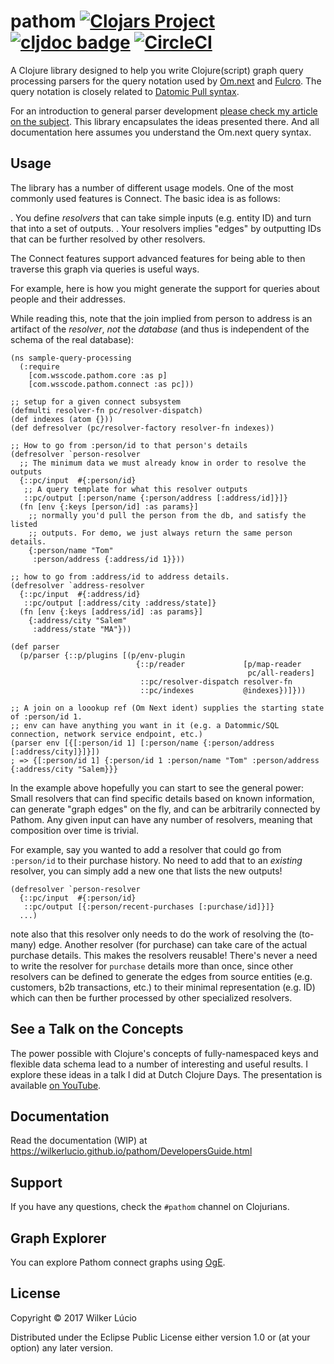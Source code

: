 # pathom [![Clojars Project](https://img.shields.io/clojars/v/com.wsscode/pathom.svg)](https://clojars.org/com.wsscode/pathom) [![cljdoc badge](https://cljdoc.xyz/badge/com.wsscode/pathom)](https://cljdoc.xyz/d/com.wsscode/pathom/CURRENT) [![CircleCI](https://circleci.com/gh/wilkerlucio/pathom.svg?style=svg)](https://circleci.com/gh/wilkerlucio/pathom)

A Clojure library designed to help you write Clojure(script) graph query processing
parsers for the query notation used by [Om.next](https://github.com/omcljs/om)
and [Fulcro](https://github.com/fulcrologic/fulcro).  The query notation is closely related
to [Datomic Pull syntax](https://docs.datomic.com/on-prem/pull.html).

For an introduction to general parser development
[please check my article on the subject](https://medium.com/@wilkerlucio/implementing-custom-om-next-parsers-f20ca6db1664).
This library encapsulates the ideas presented there.
And all documentation here assumes you understand the Om.next query syntax.

## Usage

The library has a number of different usage models. One of the most commonly
used features is Connect.  The basic idea is as follows:

. You define *resolvers* that can take simple inputs (e.g. entity ID) and turn
that into a set of outputs.
. Your resolvers implies "edges" by outputting IDs that can be further resolved
by other resolvers.

The Connect features support advanced features for being able to then traverse
this graph via queries is useful ways.

For example, here is how you might generate the support for queries about
people and their addresses.

While reading this, note that the join implied from person to address is an artifact
of the *resolver*, *not* the *database* (and thus is independent of the schema
of the real database):

```
(ns sample-query-processing
  (:require
    [com.wsscode.pathom.core :as p]
    [com.wsscode.pathom.connect :as pc]))

;; setup for a given connect subsystem
(defmulti resolver-fn pc/resolver-dispatch)
(def indexes (atom {}))
(def defresolver (pc/resolver-factory resolver-fn indexes))

;; How to go from :person/id to that person's details
(defresolver `person-resolver
  ;; The minimum data we must already know in order to resolve the outputs
  {::pc/input  #{:person/id}
   ;; A query template for what this resolver outputs
   ::pc/output [:person/name {:person/address [:address/id]}]}
  (fn [env {:keys [person/id] :as params}]
    ;; normally you'd pull the person from the db, and satisfy the listed
    ;; outputs. For demo, we just always return the same person details.
    {:person/name "Tom"
     :person/address {:address/id 1}}))

;; how to go from :address/id to address details.
(defresolver `address-resolver
  {::pc/input  #{:address/id}
   ::pc/output [:address/city :address/state]}
  (fn [env {:keys [address/id] :as params}]
    {:address/city "Salem"
     :address/state "MA"}))

(def parser
  (p/parser {::p/plugins [(p/env-plugin
                            {::p/reader             [p/map-reader
                                                     pc/all-readers]
                             ::pc/resolver-dispatch resolver-fn
                             ::pc/indexes           @indexes})]}))

;; A join on a loookup ref (Om Next ident) supplies the starting state of :person/id 1.
;; env can have anything you want in it (e.g. a Datommic/SQL connection, network service endpoint, etc.)
(parser env [{[:person/id 1] [:person/name {:person/address [:address/city]}]}])
; => {[:person/id 1] {:person/id 1 :person/name "Tom" :person/address {:address/city "Salem}}}
```

In the example above hopefully you can start to see the general power: Small resolvers
that can find specific details based on known information, can generate
"graph edges" on the fly, and can be arbitrarily connected by Pathom.  Any given
input can have any number of resolvers, meaning that composition over time is trivial.

For example, say you wanted to add a resolver that could go from `:person/id` to
their purchase history.  No need to add that to an *existing* resolver, you can
simply add a new one that lists the new outputs!

```
(defresolver `person-resolver
  {::pc/input  #{:person/id}
   ::pc/output [{:person/recent-purchases [:purchase/id]}]}
  ...)
```

note also that this resolver only needs to do the work of resolving the (to-many) edge. Another
resolver (for purchase) can take care of the actual purchase details.  This makes
the resolvers reusable!  There's never a need to write the resolver for `purchase` details
more than once, since other resolvers can be defined to generate the edges from source
entities  (e.g. customers, b2b transactions, etc.) to their minimal representation
(e.g. ID) which can then be further processed by other specialized resolvers.

## See a Talk on the Concepts

The power possible with Clojure's concepts of fully-namespaced keys and
flexible data schema lead to a number of interesting and useful results.
I explore these ideas in a talk I did at Dutch Clojure Days.
The presentation is available [on YouTube](https://www.youtube.com/watch?v=r3zywlNflJI).

## Documentation

Read the documentation (WIP) at https://wilkerlucio.github.io/pathom/DevelopersGuide.html

## Support

If you have any questions, check the `#pathom` channel on Clojurians.

## Graph Explorer

You can explore Pathom connect graphs using [OgE](https://wilkerlucio.github.io/oge/).

## License

Copyright © 2017 Wilker Lúcio

Distributed under the Eclipse Public License either version 1.0 or (at
your option) any later version.
